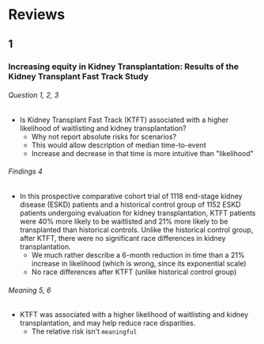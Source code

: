 # Reviews

## 1

### Increasing equity in Kidney Transplantation: Results of the Kidney Transplant Fast Track Study

###### Question 1, 2, 3 
- Is Kidney Transplant Fast Track (KTFT) associated with a higher likelihood of waitlisting and kidney transplantation?
   - Why not report absolute risks for scenarios?
   - This would allow description of median time-to-event
   - Increase and decrease in that time is more intuitive than "likelihood"  

###### Findings 4
- In this prospective comparative cohort trial of 1118 end-stage kidney disease (ESKD) patients and a historical control group of 1152 ESKD patients undergoing evaluation for kidney transplantation, KTFT patients were 40% more likely to be waitlisted and 21% more likely to be transplanted than historical controls. Unlike the historical control group, after KTFT, there were no significant race differences in kidney transplantation.
   - We much rather describe a 6-month reduction in time than a 21% increase in likelihood (which is wrong, since its exponential scale)
   - No race differences after KTFT (unlike historical control group) 

###### Meaning 5, 6
- KTFT was associated with a higher likelihood of waitlisting and kidney transplantation, and may help reduce race disparities.
   - The relative risk isn't `meaningful`

